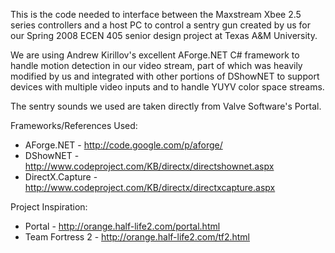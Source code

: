 This is the code needed to interface between the Maxstream Xbee 2.5 series controllers and a host PC to control a sentry gun created by us for our Spring 2008 ECEN 405 senior design project at Texas A&M University.

We are using Andrew Kirillov's excellent AForge.NET C# framework to handle motion detection in our video stream, part of which was heavily modified by us and integrated with other portions of DShowNET to support devices with multiple video inputs and to handle YUYV color space streams.

The sentry sounds we used are taken directly from Valve Software's Portal.

Frameworks/References Used:
  * AForge.NET - http://code.google.com/p/aforge/
  * DShowNET - http://www.codeproject.com/KB/directx/directshownet.aspx
  * DirectX.Capture - http://www.codeproject.com/KB/directx/directxcapture.aspx

Project Inspiration:
  * Portal - http://orange.half-life2.com/portal.html
  * Team Fortress 2 - http://orange.half-life2.com/tf2.html